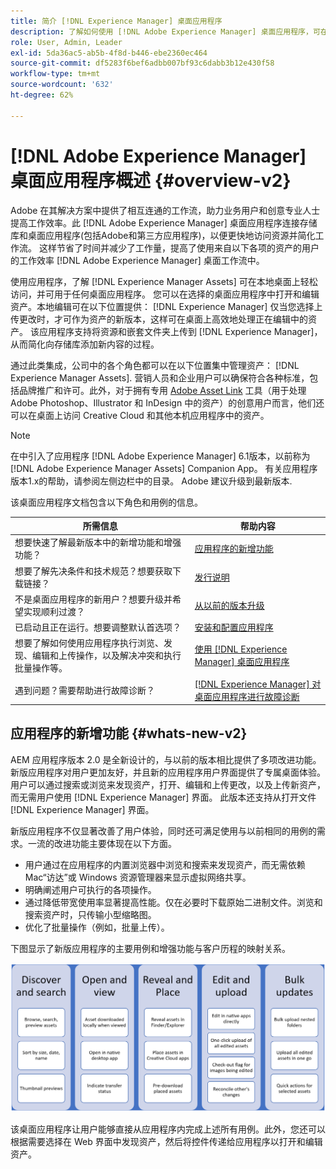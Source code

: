 ```yaml
---
title: 简介 [!DNL Experience Manager] 桌面应用程序
description: 了解如何使用 [!DNL Adobe Experience Manager] 桌面应用程序，可在使用时为创意用户优化资产管理工作流 [!DNL Adobe Experience Manager Assets] 直接从其桌面删除。
role: User, Admin, Leader
exl-id: 5da36ac5-ab5b-4f8d-b446-ebe2360ec464
source-git-commit: df5283f6bef6adbb007bf93c6dabb3b12e430f58
workflow-type: tm+mt
source-wordcount: '632'
ht-degree: 62%

---
```


# [!DNL Adobe Experience Manager] 桌面应用程序概述 {#overview-v2}

Adobe 在其解决方案中提供了相互连通的工作流，助力业务用户和创意专业人士提高工作效率。此 [!DNL Adobe Experience Manager] 桌面应用程序连接存储库和桌面应用程序(包括Adobe和第三方应用程序)，以便更快地访问资源并简化工作流。 这样节省了时间并减少了工作量，提高了使用来自以下各项的资产的用户的工作效率 [!DNL Adobe Experience Manager] 桌面工作流中。

使用应用程序，了解 [!DNL Experience Manager Assets] 可在本地桌面上轻松访问，并可用于任何桌面应用程序。 您可以在选择的桌面应用程序中打开和编辑资产。本地编辑可在以下位置提供： [!DNL Experience Manager] 仅当您选择上传更改时，才可作为资产的新版本，这样可在桌面上高效地处理正在编辑中的资产。 该应用程序支持将资源和嵌套文件夹上传到 [!DNL Experience Manager]，从而简化向存储库添加新内容的过程。

通过此类集成，公司中的各个角色都可以在以下位置集中管理资产： [!DNL Experience Manager Assets]. 营销人员和企业用户可以确保符合各种标准，包括品牌推广和许可。此外，对于拥有专用 [Adobe Asset Link](https://www.adobe.com/cn/marketing/experience-manager-assets/adobe-asset-link.html) 工具（用于处理 Adobe Photoshop、Illustrator 和 InDesign 中的资产）的创意用户而言，他们还可以在桌面上访问 Creative Cloud 和其他本机应用程序中的资产。

>[!NOTE]
>
>在中引入了应用程序 [!DNL Adobe Experience Manager] 6.1版本，以前称为 [!DNL Adobe Experience Manager Assets] Companion App。 有关应用程序版本1.x的帮助，请参阅左侧边栏中的目录。 Adobe 建议升级到最新版本.

该桌面应用程序文档包含以下角色和用例的信息。

| 所需信息 | 帮助内容 |
|--- |--- |
| 想要快速了解最新版本中的新增功能和增强功能？ | [应用程序的新增功能](#whats-new-v2) |
| 想要了解先决条件和技术规范？想要获取下载链接？ | [发行说明](release-notes.md) |
| 不是桌面应用程序的新用户？想要升级并希望实现顺利过渡？ | [从以前的版本升级](install-upgrade.md#upgrade-from-previous-version) |
| 已启动且正在运行。想要调整默认首选项？ | [安装和配置应用程序](install-upgrade.md) |
| 想要了解如何使用应用程序执行浏览、发现、编辑和上传操作，以及解决冲突和执行批量操作等。 | [使用 [!DNL Experience Manager] 桌面应用程序](using.md) |
| 遇到问题？需要帮助进行故障诊断？ | [ [!DNL Experience Manager] 对 桌面应用程序进行故障诊断](troubleshoot.md) |

## 应用程序的新增功能 {#whats-new-v2}

AEM 应用程序版本 2.0 是全新设计的，与以前的版本相比提供了多项改进功能。新版应用程序对用户更加友好，并且新的应用程序用户界面提供了专属桌面体验。用户可以通过搜索或浏览来发现资产，打开、编辑和上传更改，以及上传新资产，而无需用户使用 [!DNL Experience Manager] 界面。 此版本还支持从打开文件 [!DNL Experience Manager] 界面。

新版应用程序不仅显著改善了用户体验，同时还可满足使用与以前相同的用例的需求。一流的改进功能主要体现在以下方面。

* 用户通过在应用程序的内置浏览器中浏览和搜索来发现资产，而无需依赖 Mac“访达”或 Windows 资源管理器来显示虚拟网络共享。
* 明确阐述用户可执行的各项操作。
* 通过降低带宽使用率显著提高性能。仅在必要时下载原始二进制文件。浏览和搜索资产时，只传输小型缩略图。
* 优化了批量操作（例如，批量上传）。

下图显示了新版应用程序的主要用例和增强功能与客户历程的映射关系。

![[!DNL Experience Manager] 桌面应用程序的新增功能](assets/aem_desktop_app_usecases_v2.png)

该桌面应用程序让用户能够直接从应用程序内完成上述所有用例。此外，您还可以根据需要选择在 Web 界面中发现资产，然后将控件传递给应用程序以打开和编辑资产。
